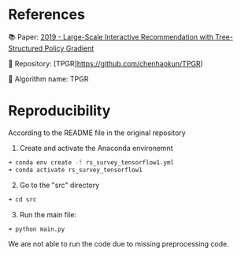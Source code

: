 # References

:books: Paper: [2019 - Large-Scale Interactive Recommendation with Tree-Structured Policy Gradient](https://ojs.aaai.org/index.php/AAAI/article/view/4204) 

:wrench: Repository: [TPGR]https://github.com/chenhaokun/TPGR)

:robot: Algorithm name: TPGR


# Reproducibility
According to the README file in the original repository

1. Create and activate the Anaconda environemnt 
```bash
➜ conda env create -f rs_survey_tensorflow1.yml
➜ conda activate rs_survey_tensorflow1
```

2. Go to the "src" directory
```bash
➜ cd src
```

3. Run the main file:
```bash
➜ python main.py 
```

We are not able to run the code due to missing preprocessing code.
